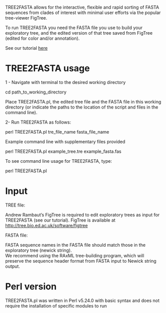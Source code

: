 
TREE2FASTA allows for the interactive, flexible and rapid sorting of FASTA sequences from clades of interest with minimal user efforts via the popular tree-viewer FigTree.

To run TREE2FASTA you need the FASTA file you use to build your exploratory tree, and the edited version of that tree saved from FigTree (edited for color and/or annotation).

See our tutorial [here](Tutorial.pdf)

# TREE2FASTA usage

1 - Navigate with terminal to the desired working directory

cd   path_to_working_directory

Place TREE2FASTA.pl, the edited tree file and the FASTA file in this working directory (or indicate the paths to the location of the script and files in the command line). 

2- Run TREE2FASTA as follows:

perl   TREE2FASTA.pl   tre_file_name   fasta_file_name 

Example command line with supplementary files provided

perl   TREE2FASTA.pl   example_tree.tre   example_fasta.fas

To see command line usage for TREE2FASTA, type:

perl   TREE2FASTA.pl

# Input

TREE file:

Andrew Rambaut’s FigTree is required to edit exploratory trees as input for TREE2FASTA (see our tutorial).
FigTree is available at http://tree.bio.ed.ac.uk/software/figtree

FASTA file:

FASTA sequence names in the FASTA file should match those in the exploratory tree (newick string).   
We recommend using the RAxML tree-building program, which will preserve the sequence header format from FASTA input to Newick string output.   

# Perl version

TREE2FASTA.pl was written in Perl v5.24.0 with basic syntax and does not require the installation of specific modules to run
